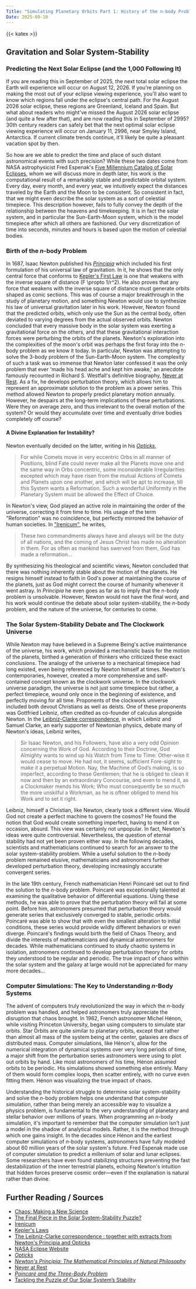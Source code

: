 ```yaml
---
Title: "Simulating Planetary Orbits Part 1: History of the n-body Problem"
Date: 2025-09-10
---
```


{{< katex >}}
## Gravitation and Solar System-Stability
### Predicting the Next Solar Eclipse (and the 1,000 Following It)
If you are reading this in September of 2025, the next total solar eclipse the Earth will experience will occur on August 12, 2026. If you're planning on making the most out of your eclipse viewing experience, you'll also want to know which regions fall under the eclipse's central path. For the August 2026 solar eclipse, these regions are Greenland, Iceland and Spain. But what about readers who might've missed the August 2026 solar eclipse (and quite a few after that), and are now reading this in September of 2995? 30th century readers can safely bet that the next optimal solar eclipse viewing experience will occur on January 11, 2996, near Smyley Island, Antarctica. If current climate trends continue, it'll likely be quite a pleasant vacation spot by then.

So how are we able to predict the time and place of such distant astronomical events with such precision? While these two dates come from NASA astrophysicist Fred Espenak's [Five Millennium Catalog of Solar Eclipses](https://eclipse.gsfc.nasa.gov/SEcat5/SEcatalog.html), whom we will discuss more in depth later, his work is the computational result of a remarkably stable and predictable orbital system. Every day, every month, and every year, we intuitively expect the distances traveled by the Earth and the Moon to be consistent. So consistent in fact, that we might even describe the solar system as a sort of celestial timepiece. This description however, fails to fully convey the depth of the relationship between the heavens and timekeeping. It is in fact the solar system, and in particular the Sun-Earth-Moon system, which is the model timepiece after which all others are fashioned. Our very discretization of time into seconds, minutes and hours is based upon the motion of celestial bodies. 

### Birth of the *n*-body Problem
In 1687, Isaac Newton published his [*Principia*](https://archive.org/details/newtonspmathema00newtrich/page/n7/mode/2up) which included his first formulation of his universal law of gravitation. In it, he shows that the only central force that conforms to [Kepler's First Law](http://hyperphysics.phy-astr.gsu.edu/hbase/kepler.html) is one that weakens with the inverse square of distance \(F \propto 1/r^2\). He also proves that any force that weakens with the inverse square of distance must generate orbits shaped as conic sections. This was of course a major breakthrough in the study of planetary motion, and something Newton would use to synthesize his law of universal gravitation later in his work. However, Newton found that the predicted orbits, which only use the Sun as the central body, often deviated to varying degrees from the actual observed orbits. Newton concluded that every massive body in the solar system was exerting a gravitational force on the others, and that these gravitational interaction forces were perturbing the orbits of the planets. Newton's exploration into the complexities of the moon's orbit was perhaps the first foray into the *n*-body problem as we know it today. In particular, Newton was attempting to solve the 3-body problem of the Sun-Earth-Moon system. The complexity of such a task was so immense that Newton later confessed it was the only problem that ever 'made his head ache and kept him awake,' an anecdote famously recounted in Richard S. Westfall's definitive biography, [Never at Rest](https://archive.org/details/neveratrestbiogr0000west). As a fix, he develops perturbation theory, which allows him to represent an approximate solution to the problem as a power series. This method allowed Newton to properly predict planetary motion annually. However, he despairs at the long-term implications of these perturbations. Were they on average zero, and thus irrelevant to the overall motion of the system? Or would they accumulate over time and eventually drive bodies completely off course? 

#### A Divine Explanation for Instability?
Newton eventually decided on the latter, writing in his [*Opticks*](https://www.gutenberg.org/files/33504/33504-h/33504-h.htm),
> For while Comets move in very eccentric Orbs in all manner of Positions, blind Fate could never make all the Planets move one and the same way in Orbs concentric, some inconsiderable Irregularities excepted which may have risen from the mutual Actions of Comets and Planets upon one another, and which will be apt to increase, till this System wants a Reformation. Such a wonderful Uniformity in the Planetary System must be allowed the Effect of Choice.

In Newton's view, God played an active role in maintaining the order of the universe, correcting it from time to time. His usage of the term "Reformation" was no coincidence, but perfectly mirrored the behavior of human societies. In ["Irenicum"](https://www.newtonproject.ox.ac.uk/view/texts/normalized/THEM00003), he writes,
> These two commandments always have and always will be the duty of all nations, and the coming of Jesus Christ has made no alteration in them. For as often as mankind has swerved from them, God has made a reformation...

By synthesizing his theological and scientific views, Newton concluded that there was nothing inherently stable about the motion of the planets. He resigns himself instead to faith in God's power at maintaining the course of the planets, just as God might correct the course of humanity whenever it went astray. In *Principia* he even goes as far as to imply that the *n*-body problem is unsolvable. However, Newton would not have the final word, and his work would continue the debate about solar system-stability, the *n*-body problem, and the nature of the universe, for centuries to come.

### The Solar System-Stability Debate and The Clockwork Universe
While Newton may have believed in a Supreme Being's active maintenance of the universe, his work, which provided a mechanistic basis for the motion of the planets, birthed a generation of thinkers who criticized these exact conclusions. The analogy of the universe to a mechanical timepiece had long existed, even being referenced by Newton himself at times. Newton's contemporaries, however, created a more comprehensive and self-contained concept known as the clockwork universe. In the clockwork universe paradigm, the universe is not just some timepiece but rather, a perfect timepiece, wound only once in the beginning of existence, and perfectly moving for all time. Proponents of the clockwork universe included both devout Christians as well as deists. One of these proponents was Gottfried Leibniz, often credited as co-founder of calculus alongside Newton. In the [Leibniz-Clarke correspondence](https://archive.org/details/leibnizclarkecor00clar/page/n5/mode/2up), in which Leibniz and Samuel Clarke, an early supporter of Newtonian physics, debate many of Newton's ideas, Leibniz writes,
>Sir Isaac Newton, and his Followers, have also a very odd Opinion concerning the Work of God. According to their Doctrine, God Almighty wants to wind up his Watch from Time to Time: Other-wise it would cease to move. He had not, it seems, sufficient Fore-sight to make it a perpetual Motion. Nay, the Machine of God’s making, is so imperfect, according to these Gentlemen; that he is obliged to clean it now and then by an extraordinary Concourse, and even to mend it, as a Clockmaker mends his Work; Who must consequently be so much the more unskilful a Workman, as he is oftner obliged to mend his Work and to set it right.

Leibniz, himself a Christian, like Newton, clearly took a different view. Would God not create a perfect machine to govern the cosmos? He found the notion that God would create something imperfect, having to mend it on occasion, absurd. This view was certainly not unpopular. In fact, Newton's ideas were quite controversial. Nevertheless, the question of eternal stability had not yet been proven either way. In the following decades, scientists and mathematicians continued to search for an answer to the solar system-stability problem. While a useful solution to the *n*-body problem remained elusive, mathematicians and astronomers further developed perturbation theory, developing increasingly accurate convergent series. 

In the late 19th century, French mathematician Henri Poincaré set out to find the solution to the *n*-body problem. Poincaré was exceptionally talented at examining the qualitative behavior of differential equations. Using these methods, he was able to prove that the perturbation theory will fail at some point. Before him, astronomers presumed that perturbation theory would generate series that exclusively converged to stable, periodic orbits. Poincaré was able to show that with even the smallest alteration to initial conditions, these series would provide wildly different behaviors or even diverge. Poincaré's findings would birth the field of Chaos Theory, and divide the interests of mathematicians and dynamical astronomers for decades. While mathematicians continued to study chaotic systems in isolation, astronomers continued to develop perturbation theory for orbits they understood to be regular and periodic. The true impact of chaos within the solar system and the galaxy at large would not be appreciated for many more decades...

### Computer Simulations: The Key to Understanding *n*-Body Systems
The advent of computers truly revolutionized the way in which the *n*-body problem was handled, and helped astronomers truly appreciate the disruption that chaos brought. In 1962, French astronomer Michel Hénon, while visiting Princeton University, began using computers to simulate star orbits. Star Orbits are quite similar to planetary orbits, except that rather than almost all mass of the system being at the center, galaxies are discs of distributed mass. Computer simulations, like Hénon's, allow for the numerical integration of dynamical systems over very long periods of time, a major shift from the perturbation series astronomers were using to plot out orbits by hand. Like most astronomers of his time, Hénon assumed orbits to be periodic. His simulations showed something else entirely. Many of them would form complex loops, then scatter entirely, with no curve even fitting them. Hénon was visualizing the true impact of chaos.

Understanding the historical struggle to determine solar system-stability and solve the *n*-body problem helps one understand that computer simulation, rather than being merely an accessible way to visualize a physics problem, is fundamental to the very understanding of planetary and stellar behavior over millions of years. When programming an *n*-body simulation, it's important to remember that the computer simulation isn't just a model in the shadow of analytical models. Rather, it is the method through which one gains insight. In the decades since Hénon and the earliest computer simulations of *n*-body systems, astronomers have fully modeled about 60 million years of the solar system's future. Fred Espenak made use of computer simulation to predict a millenium of solar and lunar eclipses. Some researchers have even found stabilizing structures preventing the fast destabilization of the inner terrestrial planets, echoing Newton's intuition that hidden forces preserve cosmic order—even if the explanation is natural rather than divine.

## Further Reading / Sources
* [Chaos: Making a New Science](https://www.goodreads.com/book/show/64582.Chaos)
* [The Final Piece in the Solar System-Stability Puzzle?](https://physics.aps.org/articles/v16/72)
* [Irenicum](https://www.newtonproject.ox.ac.uk/view/texts/normalized/THEM00003)
* [Kepler's Laws](http://hyperphysics.phy-astr.gsu.edu/hbase/kepler.html)
* [The Leibniz-Clarke correspondence : together with extracts from Newton's Principia and Opticks](https://archive.org/details/leibnizclarkecor00clar/page/n5/mode/2up)
* [NASA Eclipse Website](https://eclipse.gsfc.nasa.gov/eclipse.html)
* [*Opticks*](https://www.gutenberg.org/files/33504/33504-h/33504-h.htm)
* [*Newton's Principia: The Mathematical Principles of Natural Philosophy*](https://archive.org/details/newtonspmathema00newtrich/page/n7/mode/2up)
* [Never at Rest](https://archive.org/details/neveratrestbiogr0000west)
* [*Poincaré and the Three-Body Problem*](https://oro.open.ac.uk/57403/1/335423.pdf)
* [Tackling the Puzzle of Our Solar System’s Stability](https://physics.aps.org/articles/v16/57)





